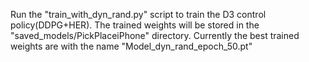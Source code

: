 Run the "train_with_dyn_rand.py" script to train the D3 control policy(DDPG+HER).
The trained weights will be stored in the "saved_models/PickPlaceiPhone" directory. Currently the best trained weights are with the name "Model_dyn_rand_epoch_50.pt"
